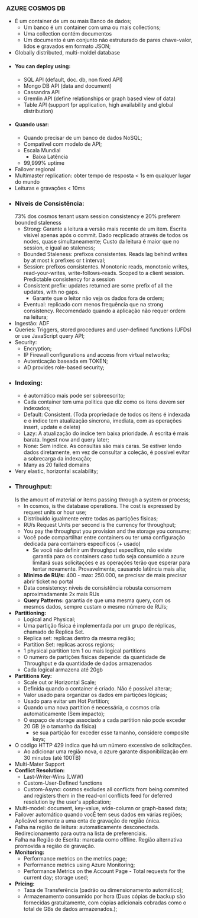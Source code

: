 ### __AZURE COSMOS DB__
- É um container de um ou mais Banco de dados;
	- Um banco é um container com uma ou mais collections;
	- Uma collection contém documentos 
	- Um documento é um conjunto não estruturado de pares chave-valor, lidos e gravados em formato JSON;
- Globally distributed, multi-moldel database
- #### You can deploy using:
	- SQL API (default, doc. db, non fixed API)
	- Mongo DB API (data and document)
	- Cassandra API
	- Gremlin API (define relationships or graph based view of data)
	- Table API (support fpr application, high availability and global distribution)
- #### Quando usar:
	- Quando precisar de um banco de dados NoSQL; 
	- Compativel com modelo de API;
	- Escala Mundial
		- Baixa Latência
	- 99,999% uptime
- Failover regional
- Multimaster replication: obter tempo de resposta < 1s em qualquer lugar do mundo
- Leituras e gravações < 10ms
- ### __Níveis de Consistência:__ 
    73% dos cosmos tenant usam session consistency e 20% preferem bounded staleness
	- Strong: Garante a leitura a versão mais recente de um item. Escrita vísivel apenas após o commit. Dado recplicado através de todos os nodes, quase simultaneamente; Custo da leitura é maior que no session, e igual ao staleness;
	- Bounded Staleness: prefixos consistentes. Reads lag behind writes by at most k prefixes or t interval;
	- Session: prefixos consistentes. Monotonic reads, monotonic writes, read-your-writes, write-follows-reads. Scoped to a client session. Predictable consistency for a session
	- Consistent prefix: updates returned are some prefix of all the updates, with no gaps.
		- Garante que o leitor não veja os dados fora de ordem;
	- Eventual: replicado com menos frequência que na strong consistency. Recomendado quando a aplicação não requer ordem na leitura;
- Ingestão: ADF
- Queries: Triggers, stored procedures and user-defined functions (UFDs) or use JavaScript query API;
- Security:
	- Encryption;
	- IP Firewall configurations and access from virtual networks;
	- Autenticação baseada em TOKEN;
	- AD provides role-based security;
- ### __Indexing:__
	- é automático mais pode ser sobreescrito;
	- Cada container tem uma politica que diz como os itens devem ser indexados;
	- Default: Consistent. (Toda propriedade de todos os itens é indexada e o indice tem atualização
	  sincrona, imediata, com as operações insert, update e delete)
	- Lazy: A atualização do indice tem baixa prioridade. A escrita é mais barata. Ingest now and query later;
	- None: Sem indice. As consultas são mais caras. Se estiver lendo dados diretamente, em vez de consultar a coleção, é possível evitar a sobrecarga da indexação;
	- Many as 20 failed domains
- Very elastic, horizontal scalability;
- ### __Throughput:__ 
    Is the amount of material or items passing through a system or process;
	- In cosmos, is the database operations. The cost is expressed by request units or hour use;
	- Distribuido igualmente entre todas as partições fisicas;
	- RU/s Request Units per second is the currency for throughput;
	- You pay the throughput you provision and the storage you consume;
	- Você pode compartilhar entre containers ou ter uma configuração dedicada para containers específicos (+ usado)
		- Se você não definir um throughput específico, não existe garantia para os containers caso tudo seja consumido
		a azure limitará suas solicitações e as operações terão que esperar para tentar novamente. Provavelmente,
		causando latência mais alta;
	- __Minimo de RU/s:__ 400 - max: 250.000, se precisar de mais precisar abrir ticket no portal
	- Data consistency: níveis de consistência robusta consomem aproximadamente 2x mais RUs 
	- __Query Patterns:__ garantia de que uma mesma query, com os mesmos dados, sempre custam o mesmo número de RU/s;
- __Partitioning:__
	- Logical and Physical;
	- Uma partição física é implementada por um grupo de réplicas, chamado de Replica Set.
	- Replica set: replicas dentro da mesma região;
	- Partition Set: replicas across regions;
	- 1 physical partition tem 1 ou mais logical partitions
	- O numero de partições fisicas depende: da quantidade de Throughput e da quantidade de dados armazenados
	- Cada logical armazena até 20gb
- __Partitions Key:__
	- Scale out or Horizontal Scale;
	- Definida quando o container é criado. Não é possível alterar;
	- Valor usado para organizar os dados em partições lógicas;
	- Usado para evitar um Hot Partition;
	- Quando uma nova partition é necessária, o cosmos cria automaticamente (Sem impacto);
	- O espaço de storage associado a cada partition não pode exceder 20 GB (é o tamanho da física)
		- se sua partição for exceder esse tamanho, considere composite keys;
- O código HTTP 429 indica que há um número excessivo de solicitações. 
	- Ao adicionar uma região nova, o azure garante disponibilização em 30 minutos (até 100TB) 
- Multi-Mater Support
- __Conflict Resolution:__ 
	- Last-Writer-Wins (LWW)
	- Custom-User-Defined functions
	- Custom-Async: cosmos excludes all conflicts from being commited 
		and registers them in the read-onl conflicts feed for deferred 
		resolution by the user's application;
- Multi-model: document, key-value, wide-column or graph-based data;
- Failover automático quando vocÊ tem seus dados em várias regiões;
  Aplicável somente a uma cnta de gravação de região única.
- Falha na região de leitura: automaticamente desconectada. Redirecionamento para outra na lista de preferenciais. 
- Falha na Região de Escrita: marcada como offline. Região alternativa promovida a região de gravação.
- __Monitoring:__
	- Performance metrics on the metrics page;
	- Performance metrics using Azure Monitoring;
	- Performance Metrics on the Account Page - Total requests for the current day; storage used;
- __Pricing:__ 
	- Taxa de Transferência (padrão ou dimensionamento automático);
	- Armazenamento consumido por hora (Duas cópias de backup são fornecidas gratuitamente, com cópias adicionais cobradas como 
		o total de GBs de dados armazenados.); 
